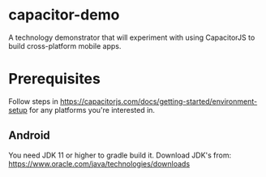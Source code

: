 # capacitor-demo

A technology demonstrator that will experiment with using CapacitorJS to build cross-platform mobile apps.

# Prerequisites

Follow steps in https://capacitorjs.com/docs/getting-started/environment-setup for any platforms you're interested in.

## Android

You need JDK 11 or higher to gradle build it. Download JDK's from: https://www.oracle.com/java/technologies/downloads
